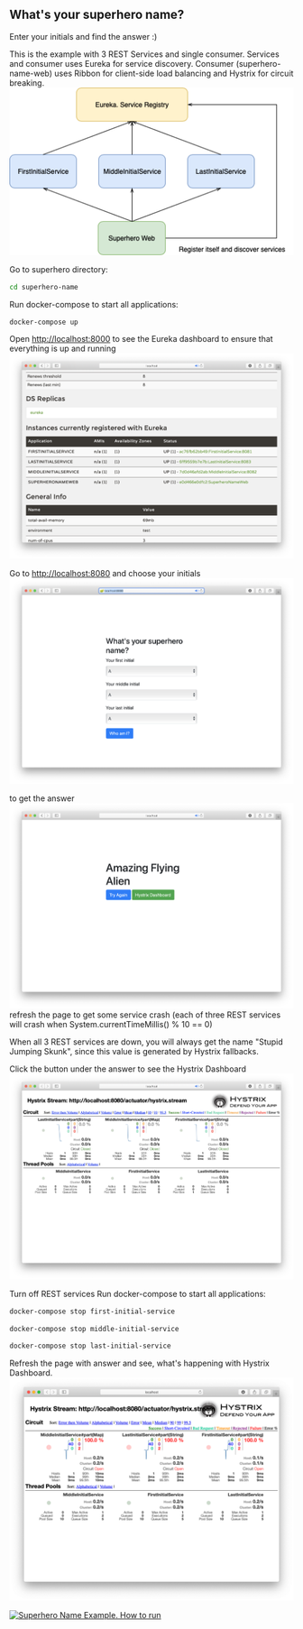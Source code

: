 ## What's your superhero name?
Enter your initials and find the answer :)

This is the example with 3 REST Services and single consumer.
Services and consumer uses Eureka for service discovery.
Consumer (superhero-name-web) uses Ribbon for client-side load balancing and Hystrix for circuit breaking.
![diagram](static/diagram.png "diagram")

Go to superhero directory:
```bash
cd superhero-name
```

Run docker-compose to start all applications:
```bash
docker-compose up
```

Open [http://localhost:8000](http://localhost:8000) to see the Eureka dashboard to ensure that everything is up and running
![eureka](static/eureka.png "eureka")

Go to [http://localhost:8080](http://localhost:8080) and choose your initials
![question](static/question.png "question")

to get the answer
![answer](static/answer.png "answer")
refresh the page to get some service crash (each of three REST services will crash when System.currentTimeMillis() % 10 == 0)

When all 3 REST services are down, you will always get the name "Stupid Jumping Skunk", since this value is generated by Hystrix fallbacks.

Click the button under the answer to see the Hystrix Dashboard
![hystrix](static/hystrix.png "hystrix")

Turn off REST services
Run docker-compose to start all applications:
```bash
docker-compose stop first-initial-service
```

```bash
docker-compose stop middle-initial-service
```

```bash
docker-compose stop last-initial-service
```

Refresh the page with answer and see, what's happening with Hystrix Dashboard.
![hystrix-open-circuits](static/hystrix-open-circuits.png "hystrix-open-circuits")

[![Superhero Name Example. How to run](http://img.youtube.com/vi/ftBV-afsrDY/0.jpg)](http://www.youtube.com/watch?v=ftBV-afsrDY)